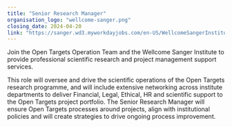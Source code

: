 ```yaml
---
title: "Senior Research Manager"
organisation_logo: "wellcome-sanger.png"
closing_date: 2024-04-20
link: "https://sanger.wd3.myworkdayjobs.com/en-US/WellcomeSangerInstitute/job/Senior-Research-Manager_JR101762"
---
```

Join the Open Targets Operation Team and the Wellcome Sanger Institute to provide professional scientific research and project management support services.

This role will oversee and drive the scientific operations of the Open Targets research programme, and will include extensive networking across institute departments to deliver Financial, Legal, Ethical, HR and scientific support to the Open Targets project portfolio. The Senior Research Manager will ensure Open Targets processes around projects, align with institutional policies and will create strategies to drive ongoing process improvement.
